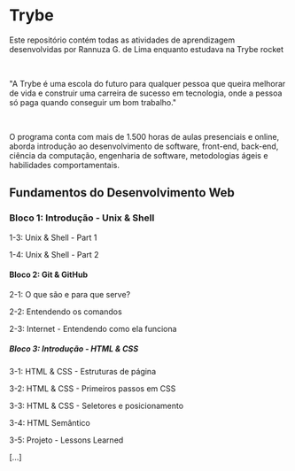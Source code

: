 
</head>
<body>
<h1 class="trybe-green">Trybe</h1>
<p>Este repositório contém todas as atividades de aprendizagem desenvolvidas por Rannuza G. de Lima enquanto estudava na Trybe rocket</p>
<br>
<p>"A Trybe é uma escola do futuro para qualquer pessoa que queira melhorar de vida e construir uma carreira de sucesso em tecnologia, onde a pessoa só paga quando conseguir um bom trabalho."</p>
<br>
<p>O programa conta com mais de 1.500 horas de aulas presenciais e online, aborda introdução ao desenvolvimento de software, front-end, back-end, ciência da computação, engenharia de software, metodologias ágeis e habilidades comportamentais.</p>
<h2 class="trybe-green"> Fundamentos do Desenvolvimento Web </h2>
<h3 class="strong">Bloco 1: Introdução - Unix & Shell</h3>
<p>1-3: Unix & Shell - Part 1 </p>
<p>1-4: Unix & Shell - Part 2 </p>
<h4 class="strong"> Bloco 2: Git & GitHub</h4>
 <p>2-1: O que são e para que serve?</p>
 <p>2-2: Entendendo os comandos</p>
 <p>2-3: Internet - Entendendo como ela funciona</P>
<h5 class="strong">Bloco 3: Introdução - HTML & CSS</h5>
<p>3-1: HTML & CSS - Estruturas de página</p>
 <p>3-2: HTML & CSS - Primeiros passos em CSS</p>
 <p>3-3: HTML & CSS - Seletores e posicionamento</p>
 <p>3-4: HTML Semântico</p>
 <p>3-5: Projeto - Lessons Learned</p>
<p class="strong">[...]</p>
</body>
</html>


